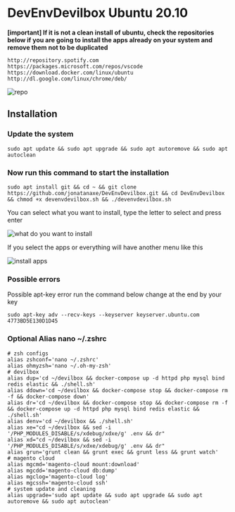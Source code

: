 # DevEnvDevilbox Ubuntu 20.10

**[important]
If it is not a clean install of ubuntu, check the repositories below if you are going to install the apps already on your system and remove them not to be duplicated**
```
http://repository.spotify.com
https://packages.microsoft.com/repos/vscode
https://download.docker.com/linux/ubuntu
http://dl.google.com/linux/chrome/deb/
```
![repo](https://i.imgur.com/Jk4Uy6S.png)

## Installation 

### Update the system

```
sudo apt update && sudo apt upgrade && sudo apt autoremove && sudo apt autoclean
```

### Now run this command to start the installation

```
sudo apt install git && cd ~ && git clone https://github.com/jonatanaxe/DevEnvDevilbox.git && cd DevEnvDevilbox && chmod +x devenvdevilbox.sh && ./devenvdevilbox.sh
```
You can select what you want to install, type the letter to select and press enter

![what do you want to install](https://i.imgur.com/mUXblDd.png)

If you select the apps or everything will have another menu like this

![install apps](https://i.imgur.com/Dlo55J9.png)


### Possible errors

Possible apt-key error run the command below change at the end by your key
```
sudo apt-key adv --recv-keys --keyserver keyserver.ubuntu.com 4773BD5E130D1D45
```

### Optional Alias nano ~/.zshrc

```
# zsh configs
alias zshconf='nano ~/.zshrc'
alias ohmyzsh='nano ~/.oh-my-zsh'
# devilbox
alias dup='cd ~/devilbox && docker-compose up -d httpd php mysql bind redis elastic && ./shell.sh'
alias ddown='cd ~/devilbox && docker-compose stop && docker-compose rm -f && docker-compose down'
alias dr='cd ~/devilbox && docker-compose stop && docker-compose rm -f && docker-compose up -d httpd php mysql bind redis elastic && ./shell.sh'
alias denv='cd ~/devilbox && ./shell.sh'
alias xe="cd ~/devilbox && sed -i '/PHP_MODULES_DISABLE/s/xdebug/xdxe/g' .env && dr"
alias xd="cd ~/devilbox && sed -i '/PHP_MODULES_DISABLE/s/xdxe/xdebug/g' .env && dr"
alias grun='grunt clean && grunt exec && grunt less && grunt watch'
# magento cloud 
alias mgcmd='magento-cloud mount:download'
alias mgcdd='magento-cloud db:dump'
alias mgclog='magento-cloud log'
alias mgcssh='magento-cloud ssh'
# system update and cleaning
alias upgrade='sudo apt update && sudo apt upgrade && sudo apt autoremove && sudo apt autoclean'
```
